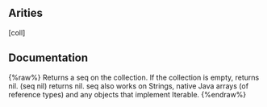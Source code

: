 ## Arities
[coll]

## Documentation
{%raw%}
Returns a seq on the collection. If the collection is
    empty, returns nil.  (seq nil) returns nil. seq also works on
    Strings, native Java arrays (of reference types) and any objects
    that implement Iterable.
{%endraw%}
